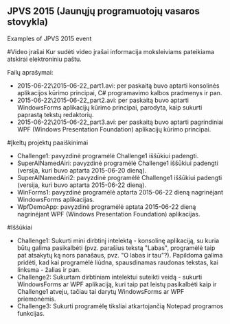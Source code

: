 ## JPVS 2015 (Jaunųjų programuotojų vasaros stovykla)

Examples of JPVS 2015 event

#Video įrašai
Kur sudėti video įrašai informacija moksleiviams pateikiama atskirai elektroniniu paštu.

Failų aprašymai:
- 2015-06-22\2015-06-22_part1.avi: per paskaitą buvo aptarti konsolinės aplikacijos kūrimo principai, C# programavimo kalbos pradmenys ir pan.
- 2015-06-22\2015-06-22_part2.avi: per paskaitą buvo aptarti WindowsForms aplikacijų kūrimo principai, parodyta, kaip sukurti paprastą tekstų redaktorių.
- 2015-06-22\2015-06-22_part3.avi: per paskaitą buvo aptarti pagrindiniai WPF (Windows Presentation Foundation) aplikacijų kūrimo principai.


#Įkeltų projektų paaiškinimai
- Challenge1: pavyzdinė programėlė Challenge1 iššūkiui padengti.
- SuperAINamedAiri: pavyzdinė programėlė Challenge1 iššūkiui padengti (versija, kuri buvo aptarta 2015-06-20 dieną).
- SuperAINamedAiri2: pavyzdinė programėlė Challenge1 iššūkiui padengti (versija, kuri buvo aptarta 2015-06-22 dieną).
- WinForms1: pavyzdinė programėlė aptarta 2015-06-22 dieną nagrinėjant WindowsForms aplikacijas.
- WpfDemoApp: pavyzdinė programėlė aptata 2015-06-22 dieną nagrinėjant WPF (Windows Presentation Foundation) aplikacijas.

#Iššūkiai
- Challenge1: Sukurti mini dirbtinį intelektą - konsolinę aplikaciją, su kuria būtų galima pasikalbėti (pvz. parašius tekstą "Labas", programėlė taip pat atsakytų ką nors panašaus, pvz. "O labas ir tau"?). Papildoma galima pridėti, kad kai programėlė liūdna, spausdinamas raudonas tekstas, kai linksma - žalias ir pan.
- Challenge2: Sukurtam dirbtiniam intelektui suteikti veidą - sukurti WindowsForms ar WPF aplikaciją, kuri taip pat leistų pasikalbėti kaip ir Challenge1 atveju, tačiau tai darytų WindowsForms ar WPF priemonėmis.
- Challenge3: Sukurti programėlę tiksliai atkartojančią Notepad programos funkcijas.
